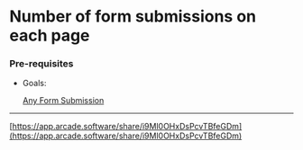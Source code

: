 # Number of form submissions on each page

### Pre-requisites

- Goals:
    
    [Any Form Submission](../101-How-HockeyStack-Works/Goals/Any-Form-Submission.md)
    

---

[https://app.arcade.software/share/i9Ml0OHxDsPcvTBfeGDm](https://app.arcade.software/share/i9Ml0OHxDsPcvTBfeGDm)